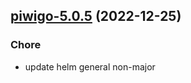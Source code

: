 

## [piwigo-5.0.5](https://github.com/truecharts/charts/compare/piwigo-5.0.4...piwigo-5.0.5) (2022-12-25)

### Chore

- update helm general non-major
  
  